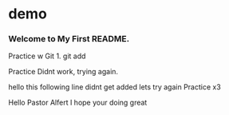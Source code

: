 # demo

### Welcome to My First README.

Practice w Git 1. git add

Practice Didnt work, trying again.

hello this following line didnt get added lets try again
Practice x3

Hello Pastor Alfert
I hope your doing great
